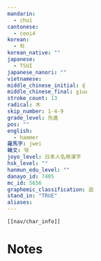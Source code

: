 ```yaml
---
mandarin:
  - chuí
cantonese:
  - ceoi4
korean:
  - 퇴
korean_native: ""
japanese:
  - TSUI
japanese_nanori: ""
vietnamese:
middle_chinese_initial: ɖ
middle_chinese_final: ɣiuᴇ
stroke_count: 13
radical: 木
skip_number: 1-4-9
grade_level: 先進
pos: ""
english:
  - hammer
羅馬字: jwei
韓文: 줴
joyo_level: 日本人名用漢字
hsk_level: ""
hanmun_edu_level: ""
danayo_id: 7405
mc_id: 5656
graphemic_classification: 追
stand_in: "TRUE"
aliases:
---
```

```meta-bind-embed
[[nav/char_info]]
```

# Notes
